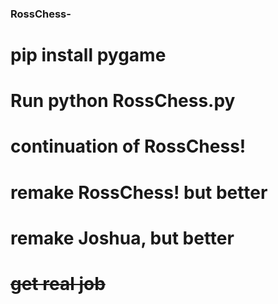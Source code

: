 ### RossChess-

# pip install pygame


# Run python RossChess.py

# continuation of RossChess!
# 
# remake RossChess! but better
#
# remake Joshua, but better
#
# ~~get real job~~
